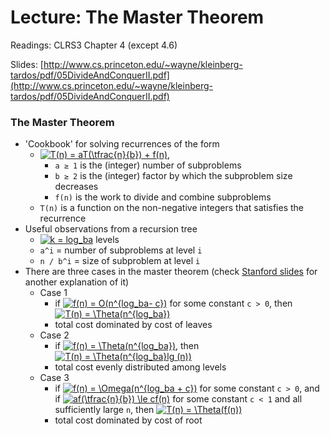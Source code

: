 # Lecture: The Master Theorem

Readings: CLRS3 Chapter 4 (except 4.6)

Slides: [http://www.cs.princeton.edu/~wayne/kleinberg-tardos/pdf/05DivideAndConquerII.pdf](http://www.cs.princeton.edu/~wayne/kleinberg-tardos/pdf/05DivideAndConquerII.pdf)

### The Master Theorem
- 'Cookbook' for solving recurrences of the form
  - <a href="https://www.codecogs.com/eqnedit.php?latex=T(n)&space;=&space;aT(\tfrac{n}{b})&space;&plus;&space;f(n)" target="_blank"><img src="https://latex.codecogs.com/gif.latex?T(n)&space;=&space;aT(\tfrac{n}{b})&space;&plus;&space;f(n)" title="T(n) = aT(\tfrac{n}{b}) + f(n)" /></a>,
    - ``a ≥ 1`` is the (integer) number of subproblems
    - ``b ≥ 2`` is the (integer) factor by which the subproblem size decreases
    - ``f(n)`` is the work to divide and combine subproblems
  - ``T(n)`` is a function on the non-negative integers that satisfies the recurrence
- Useful observations from a recursion tree
  - <a href="https://www.codecogs.com/eqnedit.php?latex=k&space;=&space;log_ba" target="_blank"><img src="https://latex.codecogs.com/gif.latex?k&space;=&space;log_ba" title="k = log_ba" /></a> levels
  - ``a^i``  = number of subproblems at level ``i``
  - ``n / b^i`` = size of subproblem at level ``i``
- There are three cases in the master theorem (check [Stanford slides](https://web.stanford.edu/class/archive/cs/cs161/cs161.1138/lectures/07/Small07.pdf) for another explanation of it)
  - Case 1
    - if <a href="https://www.codecogs.com/eqnedit.php?latex=f(n)&space;=&space;O(n^{log_ba-&space;c})" target="_blank"><img src="https://latex.codecogs.com/gif.latex?f(n)&space;=&space;O(n^{log_ba-&space;c})" title="f(n) = O(n^{log_ba- c})" /></a> for some constant ``c > 0``, then <a href="https://www.codecogs.com/eqnedit.php?latex=T(n)&space;=&space;\Theta(n^{log_ba})" target="_blank"><img src="https://latex.codecogs.com/gif.latex?T(n)&space;=&space;\Theta(n^{log_ba})" title="T(n) = \Theta(n^{log_ba})" /></a>
    - total cost dominated by cost of leaves
  - Case 2
    - if <a href="https://www.codecogs.com/eqnedit.php?latex=f(n)&space;=&space;\Theta(n^{log_ba})" target="_blank"><img src="https://latex.codecogs.com/gif.latex?f(n)&space;=&space;\Theta(n^{log_ba})" title="f(n) = \Theta(n^{log_ba})" /></a>, then <a href="https://www.codecogs.com/eqnedit.php?latex=T(n)&space;=&space;\Theta(n^{log_ba}lg&space;(n))" target="_blank"><img src="https://latex.codecogs.com/gif.latex?T(n)&space;=&space;\Theta(n^{log_ba}lg&space;(n))" title="T(n) = \Theta(n^{log_ba}lg (n))" /></a>
    - total cost evenly distributed among levels
  - Case 3
    - if <a href="https://www.codecogs.com/eqnedit.php?latex=f(n)&space;=&space;\Omega(n^{log_ba&space;&plus;&space;c})" target="_blank"><img src="https://latex.codecogs.com/gif.latex?f(n)&space;=&space;\Omega(n^{log_ba&space;&plus;&space;c})" title="f(n) = \Omega(n^{log_ba + c})" /></a> for some constant ``c > 0``, and if <a href="https://www.codecogs.com/eqnedit.php?latex=af(\tfrac{n}{b})&space;\le&space;cf(n)" target="_blank"><img src="https://latex.codecogs.com/gif.latex?af(\tfrac{n}{b})&space;\le&space;cf(n)" title="af(\tfrac{n}{b}) \le cf(n)" /></a> for some constant ``c < 1`` and all sufficiently large ``n``, then <a href="https://www.codecogs.com/eqnedit.php?latex=T(n)&space;=&space;\Theta(f(n))" target="_blank"><img src="https://latex.codecogs.com/gif.latex?T(n)&space;=&space;\Theta(f(n))" title="T(n) = \Theta(f(n))" /></a>
    - total cost dominated by cost of root
